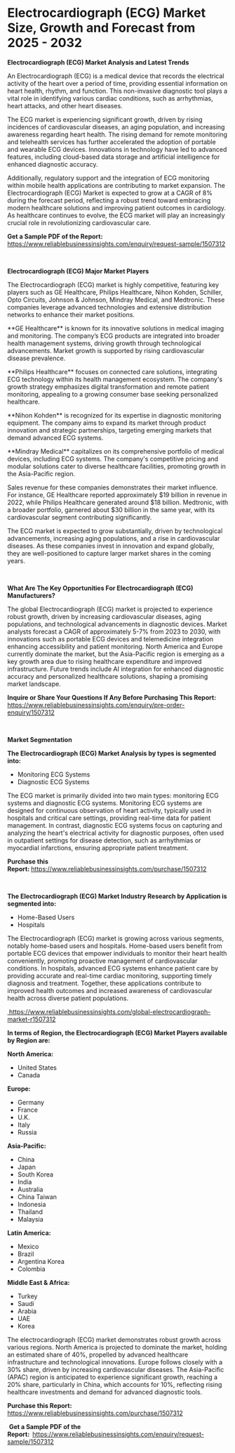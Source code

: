 <p><h1>Electrocardiograph (ECG) Market Size, Growth and Forecast from 2025 - 2032</h1></p><p><strong>Electrocardiograph (ECG) Market Analysis and Latest Trends</strong></p>
<p><p>An Electrocardiograph (ECG) is a medical device that records the electrical activity of the heart over a period of time, providing essential information on heart health, rhythm, and function. This non-invasive diagnostic tool plays a vital role in identifying various cardiac conditions, such as arrhythmias, heart attacks, and other heart diseases.</p><p>The ECG market is experiencing significant growth, driven by rising incidences of cardiovascular diseases, an aging population, and increasing awareness regarding heart health. The rising demand for remote monitoring and telehealth services has further accelerated the adoption of portable and wearable ECG devices. Innovations in technology have led to advanced features, including cloud-based data storage and artificial intelligence for enhanced diagnostic accuracy.</p><p>Additionally, regulatory support and the integration of ECG monitoring within mobile health applications are contributing to market expansion. The Electrocardiograph (ECG) Market is expected to grow at a CAGR of 8% during the forecast period, reflecting a robust trend toward embracing modern healthcare solutions and improving patient outcomes in cardiology. As healthcare continues to evolve, the ECG market will play an increasingly crucial role in revolutionizing cardiovascular care.</p></p>
<p><strong>Get a Sample PDF of the Report:&nbsp;</strong> <a href="https://www.reliablebusinessinsights.com/enquiry/request-sample/1507312?utm_campaign=2278&utm_medium=2&utm_source=Github&utm_content=ia&utm_term=14042025&utm_id=electrocardiograph-ecg">https://www.reliablebusinessinsights.com/enquiry/request-sample/1507312</a></p>
<p>&nbsp;</p>
<p><strong>Electrocardiograph (ECG) Major Market Players</strong></p>
<p><p>The Electrocardiograph (ECG) market is highly competitive, featuring key players such as GE Healthcare, Philips Healthcare, Nihon Kohden, Schiller, Opto Circuits, Johnson & Johnson, Mindray Medical, and Medtronic. These companies leverage advanced technologies and extensive distribution networks to enhance their market positions.</p><p>**GE Healthcare** is known for its innovative solutions in medical imaging and monitoring. The company’s ECG products are integrated into broader health management systems, driving growth through technological advancements. Market growth is supported by rising cardiovascular disease prevalence.</p><p>**Philips Healthcare** focuses on connected care solutions, integrating ECG technology within its health management ecosystem. The company's growth strategy emphasizes digital transformation and remote patient monitoring, appealing to a growing consumer base seeking personalized healthcare.</p><p>**Nihon Kohden** is recognized for its expertise in diagnostic monitoring equipment. The company aims to expand its market through product innovation and strategic partnerships, targeting emerging markets that demand advanced ECG systems.</p><p>**Mindray Medical** capitalizes on its comprehensive portfolio of medical devices, including ECG systems. The company's competitive pricing and modular solutions cater to diverse healthcare facilities, promoting growth in the Asia-Pacific region.</p><p>Sales revenue for these companies demonstrates their market influence. For instance, GE Healthcare reported approximately $19 billion in revenue in 2022, while Philips Healthcare generated around $18 billion. Medtronic, with a broader portfolio, garnered about $30 billion in the same year, with its cardiovascular segment contributing significantly.</p><p>The ECG market is expected to grow substantially, driven by technological advancements, increasing aging populations, and a rise in cardiovascular diseases. As these companies invest in innovation and expand globally, they are well-positioned to capture larger market shares in the coming years.</p></p>
<p>&nbsp;</p>
<p><strong>What Are The Key Opportunities For Electrocardiograph (ECG) Manufacturers?</strong></p>
<p><p>The global Electrocardiograph (ECG) market is projected to experience robust growth, driven by increasing cardiovascular diseases, aging populations, and technological advancements in diagnostic devices. Market analysts forecast a CAGR of approximately 5-7% from 2023 to 2030, with innovations such as portable ECG devices and telemedicine integration enhancing accessibility and patient monitoring. North America and Europe currently dominate the market, but the Asia-Pacific region is emerging as a key growth area due to rising healthcare expenditure and improved infrastructure. Future trends include AI integration for enhanced diagnostic accuracy and personalized healthcare solutions, shaping a promising market landscape.</p></p>
<p><strong>Inquire or Share Your Questions If Any Before Purchasing This Report:</strong> <a href="https://www.reliablebusinessinsights.com/enquiry/pre-order-enquiry/1507312?utm_campaign=2278&utm_medium=2&utm_source=Github&utm_content=ia&utm_term=14042025&utm_id=electrocardiograph-ecg">https://www.reliablebusinessinsights.com/enquiry/pre-order-enquiry/1507312</a></p>
<p>&nbsp;</p>
<p><strong>Market Segmentation</strong></p>
<p><strong>The Electrocardiograph (ECG) Market Analysis by types is segmented into:</strong></p>
<p><ul><li>Monitoring ECG Systems</li><li>Diagnostic ECG Systems</li></ul></p>
<p><p>The ECG market is primarily divided into two main types: monitoring ECG systems and diagnostic ECG systems. Monitoring ECG systems are designed for continuous observation of heart activity, typically used in hospitals and critical care settings, providing real-time data for patient management. In contrast, diagnostic ECG systems focus on capturing and analyzing the heart's electrical activity for diagnostic purposes, often used in outpatient settings for disease detection, such as arrhythmias or myocardial infarctions, ensuring appropriate patient treatment.</p></p>
<p><strong>Purchase this Report:&nbsp;</strong><a href="https://www.reliablebusinessinsights.com/purchase/1507312?utm_campaign=2278&utm_medium=2&utm_source=Github&utm_content=ia&utm_term=14042025&utm_id=electrocardiograph-ecg">https://www.reliablebusinessinsights.com/purchase/1507312</a></p>
<p>&nbsp;</p>
<p><strong>The Electrocardiograph (ECG) Market Industry Research by Application is segmented into:</strong></p>
<p><ul><li>Home-Based Users</li><li>Hospitals</li></ul></p>
<p><p>The Electrocardiograph (ECG) market is growing across various segments, notably home-based users and hospitals. Home-based users benefit from portable ECG devices that empower individuals to monitor their heart health conveniently, promoting proactive management of cardiovascular conditions. In hospitals, advanced ECG systems enhance patient care by providing accurate and real-time cardiac monitoring, supporting timely diagnosis and treatment. Together, these applications contribute to improved health outcomes and increased awareness of cardiovascular health across diverse patient populations.</p></p>
<p><a href="https://www.reliablebusinessinsights.com/global-electrocardiograph-market-r1507312?utm_campaign=2278&utm_medium=2&utm_source=Github&utm_content=ia&utm_term=14042025&utm_id=electrocardiograph-ecg">&nbsp;https://www.reliablebusinessinsights.com/global-electrocardiograph-market-r1507312</a></p>
<p><strong>In terms of Region, the Electrocardiograph (ECG) Market Players available by Region are:</strong></p>
<p>
    <p> <strong> North America: </strong>
        <ul>
            <li>United States</li>
            <li>Canada</li>
        </ul>
        </p> 
    <p> <strong> Europe: </strong>
        <ul>
            <li>Germany</li>
            <li>France</li>
            <li>U.K.</li>
            <li>Italy</li>
            <li>Russia</li>
        </ul>
        </p> 
    <p> <strong> Asia-Pacific: </strong>
        <ul>
            <li>China</li>
            <li>Japan</li>
            <li>South Korea</li>
            <li>India</li>
            <li>Australia</li>
            <li>China Taiwan</li>
            <li>Indonesia</li>
            <li>Thailand</li>
            <li>Malaysia</li>
        </ul>
        </p> 
    <p> <strong> Latin America: </strong>
        <ul>
            <li>Mexico</li>
            <li>Brazil</li>
            <li>Argentina Korea</li>
            <li>Colombia</li>
        </ul>
        </p> 
    <p> <strong> Middle East & Africa: </strong>
        <ul>
            <li>Turkey</li>
            <li>Saudi</li>
            <li>Arabia</li>
            <li>UAE</li>
            <li>Korea</li>
        </ul>
    </p>
    </p>
<p><p>The electrocardiograph (ECG) market demonstrates robust growth across various regions. North America is projected to dominate the market, holding an estimated share of 40%, propelled by advanced healthcare infrastructure and technological innovations. Europe follows closely with a 30% share, driven by increasing cardiovascular diseases. The Asia-Pacific (APAC) region is anticipated to experience significant growth, reaching a 20% share, particularly in China, which accounts for 10%, reflecting rising healthcare investments and demand for advanced diagnostic tools.</p></p>
<p><strong>Purchase this Report: </strong><a href="https://www.reliablebusinessinsights.com/purchase/1507312?utm_campaign=2278&utm_medium=2&utm_source=Github&utm_content=ia&utm_term=14042025&utm_id=electrocardiograph-ecg">https://www.reliablebusinessinsights.com/purchase/1507312</a></p>
<p>&nbsp;<strong>Get a Sample PDF of the Report:&nbsp;&nbsp;</strong><a href="https://www.reliablebusinessinsights.com/enquiry/request-sample/1507312?utm_campaign=2278&utm_medium=2&utm_source=Github&utm_content=ia&utm_term=14042025&utm_id=electrocardiograph-ecg">https://www.reliablebusinessinsights.com/enquiry/request-sample/1507312</a></p>
<p><strong></strong></p>
<p><p></p><p></p><p></p></p>